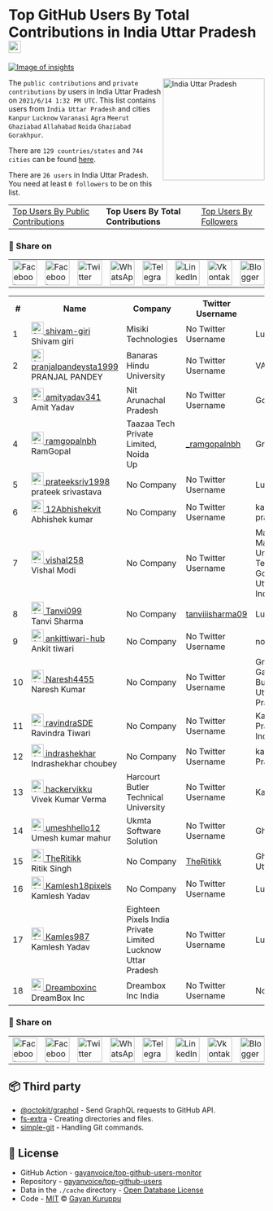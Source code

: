 # Top GitHub Users By Total Contributions in India Uttar Pradesh [<img alt="Image of insights" src="https://github.com/gayanvoice/insights/blob/master/graph/373383893/small/week.png" height="24">](https://github.com/gayanvoice/insights/blob/master/readme/373383893/week.md)
[![Image of insights](https://github.com/gayanvoice/insights/blob/master/svg/373383893/badge.svg)](https://github.com/gayanvoice/insights/blob/master/readme/373383893/week.md)

<a href="https://gayanvoice.github.io/top-github-users/index.html">
	<img align="right" width="200" src="https://upload.wikimedia.org/wikipedia/en/4/41/Flag_of_India.svg" alt="India Uttar Pradesh">
</a>

The `public contributions` and `private contributions` by users in India Uttar Pradesh on `2021/6/14 1:32 PM UTC`. This list contains users from `India Uttar Pradesh` and cities `Kanpur` `Lucknow` `Varanasi` `Agra` `Meerut` `Ghaziabad` `Allahabad` `Noida` `Ghaziabad` `Gorakhpur`.

There are `129 countries/states` and `744 cities` can be found [here](https://github.com/gayanvoice/top-github-users).

There are `26 users`  in India Uttar Pradesh. You need at least `0 followers` to be on this list.

<table>
	<tr>
		<td>
			<a href="https://github.com/gayanvoice/top-github-users/blob/main/markdown/public_contributions/india_uttar pradesh.md">Top Users By Public Contributions</a>
		</td>
		<td>
			<strong>Top Users By Total Contributions</strong>
		</td>
		<td>
			<a href="https://github.com/gayanvoice/top-github-users/blob/main/markdown/followers/india_uttar pradesh.md">Top Users By Followers</a>
		</td>
	</tr>
</table>

### 🚀 Share on

<table>
	<tr>
		<td>
			<a href="https://web.facebook.com/sharer.php?t=Top%20GitHub%20Users%20By%20Total%20Contributions%20in%20India%20Uttar%20Pradesh&u=https://github.com/gayanvoice/top-github-users/blob/main/markdown/total_contributions/india_uttar%20pradesh.md&_rdc=1&_rdr">
				<img src="https://github.com/gayanvoice/github-active-users-monitor/raw/master/public/images/icons/facebook.svg" height="48" width="48" alt="Facebook"/>
			</a>
		</td>
		<td>
			<a href="https://www.facebook.com/dialog/send?link=https://github.com/gayanvoice/top-github-users/blob/main/markdown/total_contributions/india_uttar%20pradesh.md&app_id=291494419107518&redirect_uri=https://github.com/gayanvoice/top-github-users/blob/main/markdown/total_contributions/india_uttar%20pradesh.md">
				<img src="https://github.com/gayanvoice/github-active-users-monitor/raw/master/public/images/icons/facebook_messenger.svg" height="48" width="48" alt="Facebook Messenger"/>
			</a>
		</td>
		<td>
			<a href="https://twitter.com/intent/tweet?text=Top%20GitHub%20Users%20By%20Total%20Contributions%20in%20India%20Uttar%20Pradesh&url=https://github.com/gayanvoice/top-github-users/blob/main/markdown/total_contributions/india_uttar%20pradesh.md">
				<img src="https://github.com/gayanvoice/github-active-users-monitor/raw/master/public/images/icons/twitter.svg" height="48" width="48" alt="Twitter"/>
			</a>
		</td>
		<td>
			<a href="https://web.whatsapp.com/send?text=Top%20GitHub%20Users%20By%20Total%20Contributions%20in%20India%20Uttar%20Pradesh https://github.com/gayanvoice/top-github-users/blob/main/markdown/total_contributions/india_uttar%20pradesh.md">
				<img src="https://github.com/gayanvoice/github-active-users-monitor/blob/master/public/images/icons/whatsapp.svg" height="48" width="48" alt="WhatsApp"/>
			</a>
		</td>
		<td>
			<a href="https://t.me/share/url?url=https://github.com/gayanvoice/top-github-users/blob/main/markdown/total_contributions/india_uttar%20pradesh.md&text=Top%20GitHub%20Users%20By%20Total%20Contributions%20in%20India%20Uttar%20Pradesh">
				<img src="https://github.com/gayanvoice/github-active-users-monitor/blob/master/public/images/icons/telegram.svg" height="48" width="48" alt="Telegram"/>
			</a>
		</td>
		<td>
			<a href="https://www.linkedin.com/shareArticle?title=Top%20GitHub%20Users%20By%20Total%20Contributions%20in%20India%20Uttar%20Pradesh&url=https://github.com/gayanvoice/top-github-users/blob/main/markdown/total_contributions/india_uttar%20pradesh.md">
				<img src="https://github.com/gayanvoice/github-active-users-monitor/blob/master/public/images/icons/linkedin.svg" height="48" width="48" alt="LinkedIn"/>
			</a>
		</td>
		<td>
			<a href="https://vk.com/share.php?url=https://github.com/gayanvoice/top-github-users/blob/main/markdown/total_contributions/india_uttar%20pradesh.md">
				<img src="https://github.com/gayanvoice/github-active-users-monitor/blob/master/public/images/icons/vkontakte.svg" height="48" width="48" alt="Vkontakte"/>
			</a>
		</td>
		<td>
			<a href="https://www.blogger.com/blog-this.g?n=List%20of%20most%20active%20github%20users%20based%20on%20total%20contributions%20country%20or%20state&t=Top%20GitHub%20Users%20By%20Total%20Contributions%20in%20India%20Uttar%20Pradesh&u=https://github.com/gayanvoice/top-github-users/blob/main/markdown/total_contributions/india_uttar%20pradesh.md">
				<img src="https://github.com/gayanvoice/github-active-users-monitor/blob/master/public/images/icons/blogger.svg" height="48" width="48" alt="Blogger"/>
			</a>
		</td>
		<td>
			<a href="https://wordpress.com/wp-admin/press-this.php?u=https://github.com/gayanvoice/top-github-users/blob/main/markdown/total_contributions/india_uttar%20pradesh.md&t=Top%20GitHub%20Users%20By%20Total%20Contributions%20in%20India%20Uttar%20Pradesh&s=List%20of%20most%20active%20github%20users%20based%20on%20total%20contributions%20country%20or%20state&i=">
				<img src="https://github.com/gayanvoice/github-active-users-monitor/blob/master/public/images/icons/wordpress.svg" height="48" width="48" alt="Wordpress"/>
			</a>
		</td>
		<td>
			<a href="mailto:recipient name?cc=cc&bcc=bcc&subject=Top%20GitHub%20Users%20By%20Total%20Contributions%20in%20India%20Uttar%20Pradesh&body=List%20of%20most%20active%20github%20users%20based%20on%20total%20contributions%20country%20or%20state-https://github.com/gayanvoice/top-github-users/blob/main/markdown/total_contributions/india_uttar%20pradesh.md">
				<img src="https://github.com/gayanvoice/github-active-users-monitor/blob/master/public/images/icons/gmail.svg" height="48" width="48" alt="Email"/>
			</a>
		</td>
		<td>
			<a href="https://www.reddit.com/submit?title=Top%20GitHub%20Users%20By%20Total%20Contributions%20in%20India%20Uttar%20Pradesh&url=https://github.com/gayanvoice/top-github-users/blob/main/markdown/total_contributions/india_uttar%20pradesh.md">
				<img src="https://github.com/gayanvoice/github-active-users-monitor/blob/master/public/images/icons/reddit.svg" height="48" width="48" alt="Reddit"/>
			</a>
		</td>
	</tr>
</table>

<table>
	<tr>
		<th>#</th>
		<th>Name</th>
		<th>Company</th>
		<th>Twitter Username</th>
		<th>Location</th>
		<th>Public Contributions</th>
		<th>Total Contributions</th>
	</tr>
	<tr>
		<td>1</td>
		<td>
			<a href="https://github.com/shivam-giri">
				<img src="https://avatars.githubusercontent.com/u/42850214?s=72&u=6f6d0cbd38aad0009cf84738c7358d569a1e3e35&v=4" width="24" alt="Avatar of shivam-giri"> shivam-giri
			</a><br/>
			Shivam giri
		</td>
		<td>Misiki Technologies  </td>
		<td>No Twitter Username</td>
		<td>Lucknow, UP</td>
		<td>88</td>
		<td>433</td>
	</tr>
	<tr>
		<td>2</td>
		<td>
			<a href="https://github.com/pranjalpandeysta1999">
				<img src="https://avatars.githubusercontent.com/u/68698257?s=72&u=f41974e063d086d6dadf1e776062000486d7b21a&v=4" width="24" alt="Avatar of pranjalpandeysta1999"> pranjalpandeysta1999
			</a><br/>
			PRANJAL PANDEY
		</td>
		<td>Banaras Hindu University </td>
		<td>No Twitter Username</td>
		<td>VARANASI</td>
		<td>115</td>
		<td>115</td>
	</tr>
	<tr>
		<td>3</td>
		<td>
			<a href="https://github.com/amityadav341">
				<img src="https://avatars.githubusercontent.com/u/60851327?s=72&u=c6c59bc453c72b1a5e8231219bdefa7290766d68&v=4" width="24" alt="Avatar of amityadav341"> amityadav341
			</a><br/>
			Amit Yadav
		</td>
		<td>Nit Arunachal Pradesh </td>
		<td>No Twitter Username</td>
		<td>Gorakhpur,UP</td>
		<td>107</td>
		<td>108</td>
	</tr>
	<tr>
		<td>4</td>
		<td>
			<a href="https://github.com/ramgopalnbh">
				<img src="https://avatars.githubusercontent.com/u/56515607?s=72&u=2296903b2bb8c234d28878b2b2d46c15f8c6c137&v=4" width="24" alt="Avatar of ramgopalnbh"> ramgopalnbh
			</a><br/>
			RamGopal
		</td>
		<td>Taazaa Tech Private Limited,<br/>Noida<br/>Up<br/></td>
		<td><a href="https://twitter.com/_ramgopalnbh">_ramgopalnbh</a></td>
		<td>Greater Noida</td>
		<td>59</td>
		<td>59</td>
	</tr>
	<tr>
		<td>5</td>
		<td>
			<a href="https://github.com/prateeksriv1998">
				<img src="https://avatars.githubusercontent.com/u/29260514?s=72&u=706a93394e864daacdc051820bd68d3b9c4613b3&v=4" width="24" alt="Avatar of prateeksriv1998"> prateeksriv1998
			</a><br/>
			prateek srivastava
		</td>
		<td>No Company</td>
		<td>No Twitter Username</td>
		<td>Lucknow</td>
		<td>25</td>
		<td>25</td>
	</tr>
	<tr>
		<td>6</td>
		<td>
			<a href="https://github.com/12Abhishekvit">
				<img src="https://avatars.githubusercontent.com/u/54432436?s=72&u=360c89954270e9d5aab138c812230643d96170a1&v=4" width="24" alt="Avatar of 12Abhishekvit"> 12Abhishekvit
			</a><br/>
			Abhishek kumar
		</td>
		<td>No Company</td>
		<td>No Twitter Username</td>
		<td>kanpur ,Utter pradesh</td>
		<td>19</td>
		<td>19</td>
	</tr>
	<tr>
		<td>7</td>
		<td>
			<a href="https://github.com/vishal258">
				<img src="https://avatars.githubusercontent.com/u/41424344?s=72&u=c4e737867eb6493d96ea879e09bceffab6361df5&v=4" width="24" alt="Avatar of vishal258"> vishal258
			</a><br/>
			Vishal Modi
		</td>
		<td>No Company</td>
		<td>No Twitter Username</td>
		<td>Madan Mohan Malaviye University Of Technology Gorakhpur, Uttar pradesh, India</td>
		<td>15</td>
		<td>15</td>
	</tr>
	<tr>
		<td>8</td>
		<td>
			<a href="https://github.com/Tanvi099">
				<img src="https://avatars.githubusercontent.com/u/49403928?s=72&v=4" width="24" alt="Avatar of Tanvi099"> Tanvi099
			</a><br/>
			Tanvi Sharma
		</td>
		<td>No Company</td>
		<td><a href="https://twitter.com/tanviiisharma09">tanviiisharma09</a></td>
		<td>Lucknow,India</td>
		<td>13</td>
		<td>13</td>
	</tr>
	<tr>
		<td>9</td>
		<td>
			<a href="https://github.com/ankittiwari-hub">
				<img src="https://avatars.githubusercontent.com/u/69968249?s=72&u=72a2626b44ebe913ebc4681566f3eacf955d5a56&v=4" width="24" alt="Avatar of ankittiwari-hub"> ankittiwari-hub
			</a><br/>
			Ankit tiwari
		</td>
		<td>No Company</td>
		<td>No Twitter Username</td>
		<td>noida</td>
		<td>12</td>
		<td>12</td>
	</tr>
	<tr>
		<td>10</td>
		<td>
			<a href="https://github.com/Naresh4455">
				<img src="https://avatars.githubusercontent.com/u/73090493?s=72&u=abeb601f7e72af88c0df03ca269917f678771e69&v=4" width="24" alt="Avatar of Naresh4455"> Naresh4455
			</a><br/>
			Naresh Kumar
		</td>
		<td>No Company</td>
		<td>No Twitter Username</td>
		<td>Greater Noida Gautam Budha Nager Uttter Pradesh</td>
		<td>12</td>
		<td>12</td>
	</tr>
	<tr>
		<td>11</td>
		<td>
			<a href="https://github.com/ravindraSDE">
				<img src="https://avatars.githubusercontent.com/u/77202505?s=72&v=4" width="24" alt="Avatar of ravindraSDE"> ravindraSDE
			</a><br/>
			Ravindra Tiwari
		</td>
		<td>No Company</td>
		<td>No Twitter Username</td>
		<td>Kanpur , Utter Pradesh , India.</td>
		<td>11</td>
		<td>11</td>
	</tr>
	<tr>
		<td>12</td>
		<td>
			<a href="https://github.com/indrashekhar">
				<img src="https://avatars.githubusercontent.com/u/83517989?s=72&v=4" width="24" alt="Avatar of indrashekhar"> indrashekhar
			</a><br/>
			Indrashekhar choubey
		</td>
		<td>No Company</td>
		<td>No Twitter Username</td>
		<td>kanpur, Uttar Pradesh</td>
		<td>4</td>
		<td>4</td>
	</tr>
	<tr>
		<td>13</td>
		<td>
			<a href="https://github.com/hackervikku">
				<img src="https://avatars.githubusercontent.com/u/48258217?s=72&u=f5417a91195aeb662dc08681b0c1a380fca9d414&v=4" width="24" alt="Avatar of hackervikku"> hackervikku
			</a><br/>
			Vivek Kumar Verma
		</td>
		<td>Harcourt Butler Technical University<br/></td>
		<td>No Twitter Username</td>
		<td>Kanpur</td>
		<td>2</td>
		<td>2</td>
	</tr>
	<tr>
		<td>14</td>
		<td>
			<a href="https://github.com/umeshhello12">
				<img src="https://avatars.githubusercontent.com/u/43229966?s=72&u=1042f13d6f7dac42b412db2ebb5b390e0205aa7b&v=4" width="24" alt="Avatar of umeshhello12"> umeshhello12
			</a><br/>
			Umesh kumar mahur
		</td>
		<td>Ukmta Software Solution </td>
		<td>No Twitter Username</td>
		<td>Ghaziabad</td>
		<td>2</td>
		<td>2</td>
	</tr>
	<tr>
		<td>15</td>
		<td>
			<a href="https://github.com/TheRitikk">
				<img src="https://avatars.githubusercontent.com/u/56690279?s=72&u=95644674787071f44e9094c6fc18bbecbd8e1baa&v=4" width="24" alt="Avatar of TheRitikk"> TheRitikk
			</a><br/>
			Ritik Singh
		</td>
		<td>No Company</td>
		<td><a href="https://twitter.com/TheRitikk">TheRitikk</a></td>
		<td>Ghaziabad Utter Pradesh</td>
		<td>1</td>
		<td>1</td>
	</tr>
	<tr>
		<td>16</td>
		<td>
			<a href="https://github.com/Kamlesh18pixels">
				<img src="https://avatars.githubusercontent.com/u/82159591?s=72&u=758663b64f95ddb031cc1767c0cd21e58169a86b&v=4" width="24" alt="Avatar of Kamlesh18pixels"> Kamlesh18pixels
			</a><br/>
			Kamlesh Yadav
		</td>
		<td>No Company</td>
		<td>No Twitter Username</td>
		<td>Lucknow</td>
		<td>1</td>
		<td>1</td>
	</tr>
	<tr>
		<td>17</td>
		<td>
			<a href="https://github.com/Kamles987">
				<img src="https://avatars.githubusercontent.com/u/49223380?s=72&u=c0040f4e2565cb1e5b8a1c7c8b58cf61f19623bf&v=4" width="24" alt="Avatar of Kamles987"> Kamles987
			</a><br/>
			Kamlesh Yadav
		</td>
		<td>Eighteen Pixels India Private<br/>Limited<br/>Lucknow<br/>Uttar<br/>Pradesh<br/></td>
		<td>No Twitter Username</td>
		<td>Lucknow</td>
		<td>1</td>
		<td>1</td>
	</tr>
	<tr>
		<td>18</td>
		<td>
			<a href="https://github.com/Dreamboxinc">
				<img src="https://avatars.githubusercontent.com/u/71754096?s=72&u=e32d3f38e66944f062fc204fcb781cfd5be76e01&v=4" width="24" alt="Avatar of Dreamboxinc"> Dreamboxinc
			</a><br/>
			DreamBox Inc
		</td>
		<td>Dreambox Inc India </td>
		<td>No Twitter Username</td>
		<td>Noida</td>
		<td>1</td>
		<td>1</td>
	</tr>
</table>

### 🚀 Share on

<table>
	<tr>
		<td>
			<a href="https://web.facebook.com/sharer.php?t=Top%20GitHub%20Users%20By%20Total%20Contributions%20in%20India%20Uttar%20Pradesh&u=https://github.com/gayanvoice/top-github-users/blob/main/markdown/total_contributions/india_uttar%20pradesh.md&_rdc=1&_rdr">
				<img src="https://github.com/gayanvoice/github-active-users-monitor/raw/master/public/images/icons/facebook.svg" height="48" width="48" alt="Facebook"/>
			</a>
		</td>
		<td>
			<a href="https://www.facebook.com/dialog/send?link=https://github.com/gayanvoice/top-github-users/blob/main/markdown/total_contributions/india_uttar%20pradesh.md&app_id=291494419107518&redirect_uri=https://github.com/gayanvoice/top-github-users/blob/main/markdown/total_contributions/india_uttar%20pradesh.md">
				<img src="https://github.com/gayanvoice/github-active-users-monitor/raw/master/public/images/icons/facebook_messenger.svg" height="48" width="48" alt="Facebook Messenger"/>
			</a>
		</td>
		<td>
			<a href="https://twitter.com/intent/tweet?text=Top%20GitHub%20Users%20By%20Total%20Contributions%20in%20India%20Uttar%20Pradesh&url=https://github.com/gayanvoice/top-github-users/blob/main/markdown/total_contributions/india_uttar%20pradesh.md">
				<img src="https://github.com/gayanvoice/github-active-users-monitor/raw/master/public/images/icons/twitter.svg" height="48" width="48" alt="Twitter"/>
			</a>
		</td>
		<td>
			<a href="https://web.whatsapp.com/send?text=Top%20GitHub%20Users%20By%20Total%20Contributions%20in%20India%20Uttar%20Pradesh https://github.com/gayanvoice/top-github-users/blob/main/markdown/total_contributions/india_uttar%20pradesh.md">
				<img src="https://github.com/gayanvoice/github-active-users-monitor/blob/master/public/images/icons/whatsapp.svg" height="48" width="48" alt="WhatsApp"/>
			</a>
		</td>
		<td>
			<a href="https://t.me/share/url?url=https://github.com/gayanvoice/top-github-users/blob/main/markdown/total_contributions/india_uttar%20pradesh.md&text=Top%20GitHub%20Users%20By%20Total%20Contributions%20in%20India%20Uttar%20Pradesh">
				<img src="https://github.com/gayanvoice/github-active-users-monitor/blob/master/public/images/icons/telegram.svg" height="48" width="48" alt="Telegram"/>
			</a>
		</td>
		<td>
			<a href="https://www.linkedin.com/shareArticle?title=Top%20GitHub%20Users%20By%20Total%20Contributions%20in%20India%20Uttar%20Pradesh&url=https://github.com/gayanvoice/top-github-users/blob/main/markdown/total_contributions/india_uttar%20pradesh.md">
				<img src="https://github.com/gayanvoice/github-active-users-monitor/blob/master/public/images/icons/linkedin.svg" height="48" width="48" alt="LinkedIn"/>
			</a>
		</td>
		<td>
			<a href="https://vk.com/share.php?url=https://github.com/gayanvoice/top-github-users/blob/main/markdown/total_contributions/india_uttar%20pradesh.md">
				<img src="https://github.com/gayanvoice/github-active-users-monitor/blob/master/public/images/icons/vkontakte.svg" height="48" width="48" alt="Vkontakte"/>
			</a>
		</td>
		<td>
			<a href="https://www.blogger.com/blog-this.g?n=List%20of%20most%20active%20github%20users%20based%20on%20total%20contributions%20by%20India%20Uttar%20Pradesh%20or%20state&t=Top%20GitHub%20Users%20By%20Total%20Contributions%20in%20India%20Uttar%20Pradesh&u=https://github.com/gayanvoice/top-github-users/blob/main/markdown/total_contributions/india_uttar%20pradesh.md">
				<img src="https://github.com/gayanvoice/github-active-users-monitor/blob/master/public/images/icons/blogger.svg" height="48" width="48" alt="Blogger"/>
			</a>
		</td>
		<td>
			<a href="https://wordpress.com/wp-admin/press-this.php?u=https://github.com/gayanvoice/top-github-users/blob/main/markdown/total_contributions/india_uttar%20pradesh.md&t=Top%20GitHub%20Users%20By%20Total%20Contributions%20in%20India%20Uttar%20Pradesh&s=List%20of%20most%20active%20github%20users%20based%20on%20total%20contributions%20by%20India%20Uttar%20Pradesh%20or%20state&i=">
				<img src="https://github.com/gayanvoice/github-active-users-monitor/blob/master/public/images/icons/wordpress.svg" height="48" width="48" alt="Wordpress"/>
			</a>
		</td>
		<td>
			<a href="mailto:recipient name?cc=cc&bcc=bcc&subject=Top%20GitHub%20Users%20By%20Total%20Contributions%20in%20India%20Uttar%20Pradesh&body=List%20of%20most%20active%20github%20users%20based%20on%20total%20contributions%20by%20India%20Uttar%20Pradesh%20or%20state-https://github.com/gayanvoice/top-github-users/blob/main/markdown/total_contributions/india_uttar%20pradesh.md">
				<img src="https://github.com/gayanvoice/github-active-users-monitor/blob/master/public/images/icons/gmail.svg" height="48" width="48" alt="Email"/>
			</a>
		</td>
		<td>
			<a href="https://www.reddit.com/submit?title=Top%20GitHub%20Users%20By%20Total%20Contributions%20in%20India%20Uttar%20Pradesh&url=https://github.com/gayanvoice/top-github-users/blob/main/markdown/total_contributions/india_uttar%20pradesh.md">
				<img src="https://github.com/gayanvoice/github-active-users-monitor/blob/master/public/images/icons/reddit.svg" height="48" width="48" alt="Reddit"/>
			</a>
		</td>
	</tr>
</table>

## 📦 Third party

- [@octokit/graphql](https://www.npmjs.com/package/@octokit/graphql) - Send GraphQL requests to GitHub API.
- [fs-extra](https://www.npmjs.com/package/fs-extra) - Creating directories and files.
- [simple-git](https://www.npmjs.com/package/simple-git) - Handling Git commands.
## 📄 License

- GitHub Action - [gayanvoice/top-github-users-monitor](https://github.com/gayanvoice/top-github-users-monitor)
- Repository - [gayanvoice/top-github-users](https://github.com/gayanvoice/top-github-users)
- Data in the `./cache` directory - [Open Database License](https://opendatacommons.org/licenses/odbl/1-0/)
- Code - [MIT](./LICENSE) © [Gayan Kuruppu](https://github.com/gayanvoice)
